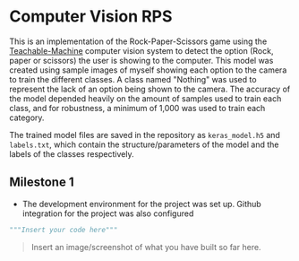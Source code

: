 # Computer Vision RPS
This is an implementation of the Rock-Paper-Scissors game using the [Teachable-Machine](https://teachablemachine.withgoogle.com/) computer vision system to detect the option (Rock, paper or scissors) the user is showing to the computer. This model was created using sample images of myself showing each option to the camera to train the different classes. A class named "Nothing" was used to represent the lack of an option being shown to the camera. The accuracy of the model depended heavily on the amount of samples used to train each class, and for robustness, a minimum of 1,000 was used to train each category. 

The trained model files are saved in the repository as `keras_model.h5` and `labels.txt`, which contain the structure/parameters of the model and the labels of the classes respectively. 

## Milestone 1

- The development environment for the project was set up. Github integration for the project was also configured
  
```python
"""Insert your code here"""
```

> Insert an image/screenshot of what you have built so far here.

